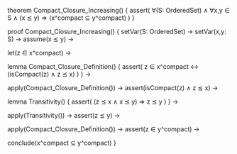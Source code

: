theorem Compact_Closure_Increasing() {
  assert(
    ∀(S: OrderedSet) ∧
    ∀x,y ∈ S ∧
    (x ⪯ y) ⇒
    (x^compact ⊆ y^compact)
  )
}

proof Compact_Closure_Increasing() {
  setVar(S: OrderedSet) →
  setVar(x,y: S) →
  assume(x ⪯ y) →
  
  let(z ∈ x^compact) →
  
  lemma Compact_Closure_Definition() {
    assert(
      z ∈ x^compact ↔
      (isCompact(z) ∧ z ⪯ x)
    )
  } →
  
  apply(Compact_Closure_Definition()) →
  assert(isCompact(z) ∧ z ⪯ x) →
  
  lemma Transitivity() {
    assert(
      (z ⪯ x ∧ x ⪯ y) ⇒ z ⪯ y
    )
  } →
  
  apply(Transitivity()) →
  assert(z ⪯ y) →
  
  apply(Compact_Closure_Definition()) →
  assert(z ∈ y^compact) →
  
  conclude(x^compact ⊆ y^compact)
}